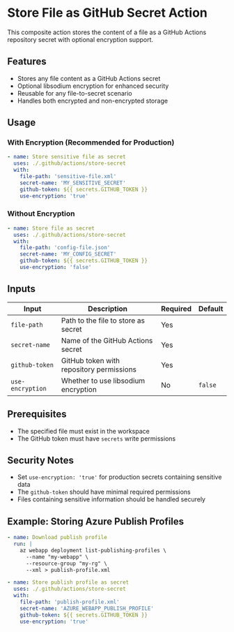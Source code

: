 # Store File as GitHub Secret Action

This composite action stores the content of a file as a GitHub Actions repository secret with optional encryption support.

## Features

- Stores any file content as a GitHub Actions secret
- Optional libsodium encryption for enhanced security
- Reusable for any file-to-secret scenario
- Handles both encrypted and non-encrypted storage

## Usage

### With Encryption (Recommended for Production)

```yaml
- name: Store sensitive file as secret
  uses: ./.github/actions/store-secret
  with:
    file-path: 'sensitive-file.xml'
    secret-name: 'MY_SENSITIVE_SECRET'
    github-token: ${{ secrets.GITHUB_TOKEN }}
    use-encryption: 'true'
```

### Without Encryption

```yaml
- name: Store file as secret
  uses: ./.github/actions/store-secret
  with:
    file-path: 'config-file.json'
    secret-name: 'MY_CONFIG_SECRET'
    github-token: ${{ secrets.GITHUB_TOKEN }}
    use-encryption: 'false'
```

## Inputs

| Input | Description | Required | Default |
|-------|-------------|----------|---------|
| `file-path` | Path to the file to store as secret | Yes | |
| `secret-name` | Name of the GitHub Actions secret | Yes | |
| `github-token` | GitHub token with repository permissions | Yes | |
| `use-encryption` | Whether to use libsodium encryption | No | `false` |

## Prerequisites

- The specified file must exist in the workspace
- The GitHub token must have `secrets` write permissions

## Security Notes

- Set `use-encryption: 'true'` for production secrets containing sensitive data
- The `github-token` should have minimal required permissions
- Files containing sensitive information should be handled securely

## Example: Storing Azure Publish Profiles

```yaml
- name: Download publish profile
  run: |
    az webapp deployment list-publishing-profiles \
      --name "my-webapp" \
      --resource-group "my-rg" \
      --xml > publish-profile.xml

- name: Store publish profile as secret
  uses: ./.github/actions/store-secret
  with:
    file-path: 'publish-profile.xml'
    secret-name: 'AZURE_WEBAPP_PUBLISH_PROFILE'
    github-token: ${{ secrets.GITHUB_TOKEN }}
    use-encryption: 'true'
```